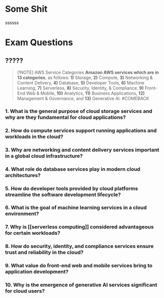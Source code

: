 # Some Shit
ssssss


# Exam Questions
## ?????

> [!NOTE] AWS Service Categories
> **Amazon AWS services which are in 13 categories**, as follows: **1)** Storage, **2)** Compute, **3)** Networking & Content Delivery, **4)** Database, **5)** Developer Tools, **6)** Machine Learning, **7)** Serverless, **8)** Security, Identity, & Compliance, **9)** Front-End Web & Mobile, **10)** Analytics, **11)** Business Applications, **12)** Management & Governance, and **13)** Generative Al.
#COMEBACK 
### 1. What is the general purpose of cloud storage services and why are they fundamental for cloud applications?

### 2. How do compute services support running applications and workloads in the cloud?

### 3. Why are networking and content delivery services important in a global cloud infrastructure?

### 4. What role do database services play in modern cloud architectures?

### 5. How do developer tools provided by cloud platforms streamline the software development lifecycle?

### 6. What is the goal of machine learning services in a cloud environment?

### 7. Why is [[serverless computing]] considered advantageous for certain workloads?

### 8. How do security, identity, and compliance services ensure trust and reliability in the cloud?

### 9. What value do front-end web and mobile services bring to application development?

### 10. Why is the emergence of generative AI services significant for cloud users?
